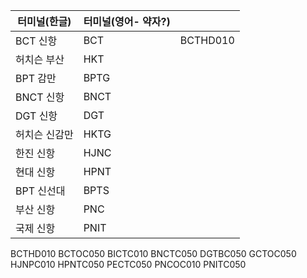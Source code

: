 
| 터미널(한글) | 터미널(영어- 약자?) |          |
| ------- | ------------ | -------- |
| BCT 신항  | BCT          | BCTHD010 |
| 허치슨 부산  | HKT          |          |
| BPT 감만  | BPTG         |          |
| BNCT 신항 | BNCT         |          |
| DGT 신항  | DGT          |          |
| 허치슨 신감만 | HKTG         |          |
| 한진 신항   | HJNC         |          |
| 현대 신항   | HPNT         |          |
| BPT 신선대 | BPTS         |          |
| 부산 신항   | PNC          |          |
| 국제 신항   | PNIT         |          |
BCTHD010
BCTOC050
BICTC010
BNCTC050
DGTBC050
GCTOC050
HJNPC010
HPNTC050
PECTC050
PNCOC010
PNITC050